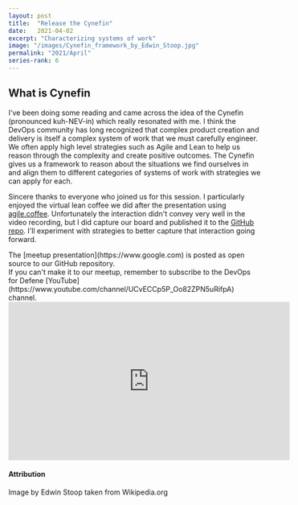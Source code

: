 ```yaml
---
layout: post
title:  "Release the Cynefin"
date:   2021-04-02
excerpt: "Characterizing systems of work"
image: "/images/Cynefin_framework_by_Edwin_Stoop.jpg"
permalink: "2021/April"
series-rank: 6
---
```


## What is Cynefin
I've been doing some reading and came across the idea of the Cynefin (pronounced kuh-NEV-in) which really resonated with me.  I think the DevOps community has long recognized that complex product creation and delivery is itself a complex system of work that we must carefully engineer.  We often apply high level strategies such as Agile and Lean to help us reason through the complexity and create positive outcomes.  The Cynefin gives us a framework to reason about the situations we find ourselves in and align them to different categories of systems of work with strategies we can apply for each.

Sincere thanks to everyone who joined us for this session.  I particularly enjoyed the virtual lean coffee we did after the presentation using [agile.coffee](http://agile.coffee).  Unfortunately the interaction didn't convey very well in the video recording, but I did capture our board and published it to the [GitHub repo](https://www.google.com).  I'll experiment with strategies to better capture that interaction going forward.

<div class="box" markdown="1">
The [meetup presentation](https://www.google.com) is posted as open source to our GitHub repository. 
</div>

<div class="box" markdown="1">
If you can't make it to our meetup, remember to subscribe to the DevOps for Defene [YouTube](https://www.youtube.com/channel/UCvECCp5P_Oo82ZPN5uRifpA) channel. 

<iframe width="560" height="315" src="https://www.youtube.com/embed/LeVSpNhSl8I" title="YouTube video player" frameborder="0" allow="accelerometer; autoplay; clipboard-write; encrypted-media; gyroscope; picture-in-picture" allowfullscreen></iframe>

</div>

#### Attribution

Image by Edwin Stoop taken from Wikipedia.org
